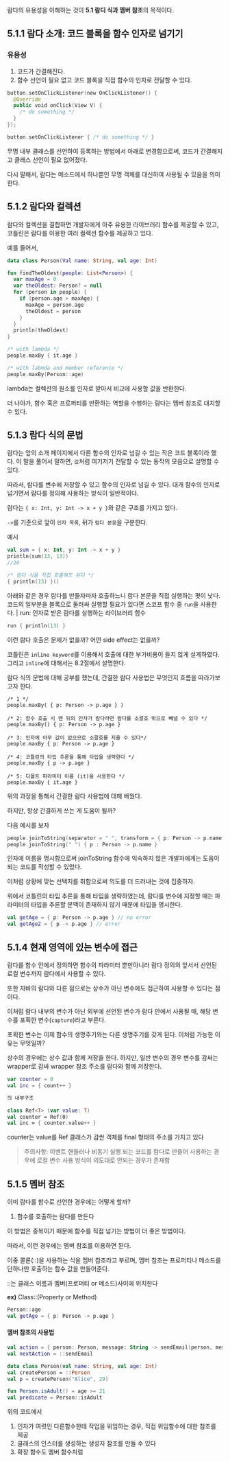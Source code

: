 람다의 유용성을 이해하는 것이 **5.1 람디 식과 멤버 참조**의 목적이다.

## 5.1.1 람다 소개: 코드 블록을 함수 인자로 넘기기

### 유용성
1. 코드가 간결해진다.
2. 함수 선언이 필요 없고 코드 블록을 직접 함수의 인자로 전달할 수 있다.

```kotlin
button.setOnClickListener(new OnClickListener() {
  @Override
  public void onClick(View V) {
    /* do something */
  }
});

button.setOnClickListener { /* do something */ }
```
무명 내부 클래스를 선언하여 등록하는 방법에서 아래로 변경함으로써, 코드가 간결해지고 클래스 선언이 필요 없어졌다.

다시 말해서, 람다는 메소드에서 하나뿐인 무명 객체를 대신하여 사용될 수 있음을 의미한다.

## 5.1.2 람다와 컬렉션
람다와 컬렉션을 결합하면 개발자에게 아주 유용한 라이브러리 함수를 제공할 수 있고, 코틀린은 람다를 이용한 여러 컬렉션 함수를 제공하고 있다.

예를 들어서,
```kotlin
data class Person(Val name: String, val age: Int)

fun findTheOldest(people: List<Person>) {
  var maxAge = 0
  var theOldest: Person? = null
  for (person in people) {
    if (person.age > maxAge) {
      maxAge = person.age
      theOldest = person
    }
  }
  println(theOldest)
}

/* with lambda */
people.maxBy { it.age }

/* with labmda and member reference */
people.maxBy(Person::age)
```

lambda는 컬렉션의 원소를 인자로 받아서 비교에 사용할 값을 반환한다.

더 나아가, 함수 혹은 프로퍼티를 반환하는 역할을 수행하는 람다는 멤버 참조로 대치할 수 있다.

## 5.1.3 람다 식의 문법
람다는 앞의 소개 페이지에서 다른 함수의 인자로 넘길 수 있는 작은 코드 블록이라 했다. 이 말을 풀어서 말하면, `값`처럼 여기저기 전달할 수 있는 동작의 모음으로 설명할 수 있다.

따라서, 람다를 변수에 저장할 수 있고 함수의 인자로 넘길 수 있다. 대개 함수의 인자로 넘기면서 람다를 정의해 사용하는 방식이 일반적이다.

람다는 `{ x: Int, y: Int -> x + y }`와 같은 구조를 가지고 있다.

`->`를 기준으로 앞이 `인자 목록`, 뒤가 `람다 본문`을 구분한다.

예시
```kotlin
val sum = { x: Int, y: Int -> x + y }
println(sum(13, 13))
//26

/* 람다 식을 직접 호출해도 된다 */
{ println(13) }()
```

아래와 같은 경우 람다를 만들자마자 호출하느니 람다 본문을 직접 실행하는 폇이 낫다. 코드의 일부분을 블록으로 둘러싸 실행할 필요가 있다면 스코프 함수 중 `run`을 사용한다.
| run: 인자로 받은 람다를 실행하는 라이브러리 함수

```kotlin
run { println(13) }
```

이런 람다 호출은 문제가 없을까? 어떤 side effect는 없을까?

코틀린은 `inline keyword`를 이용해서 호출에 대한 부가비용이 들지 않게 설계하였다. 그리고 `inline`에 대해서는 8.2절에서 설명한다.

람다 식의 문법에 대해 공부를 했는데, 간결한 람다 사용법은 무엇인지 흐름을 따라가보고자 한다.
```
/* 1 */
people.maxBy( { p: Person -> p.age } )

/* 2: 함수 호출 시 맨 뒤의 인자가 람다라면 람다를 소괄호 밖으로 빼낼 수 있다 */
people.maxBy() { p: Person -> p.age }

/* 3: 인자에 아무 값이 없으므로 소괄호를 지울 수 있다*/
people.maxBy { p: Person -> p.age }

/* 4: 코틀린의 타입 추론을 통해 타입을 생략한다 */
people.maxBy { p -> p.age }

/* 5: 디폴트 파라미터 이름 (it)을 사용한다 */
people.maxBy { it.age }
```
위의 과정을 통해서 간결한 람다 사용법에 대해 배웠다.

하지만, 항상 간결하게 쓰는 게 도움이 될까?

다음 예시를 보자
```kotlin
people.joinToString(separator = " ", transform = { p: Person -> p.name })
people.joinToString(" ") { p : Person -> p.name }
```
인자에 이름을 명시함으로써 joinToString 함수에 익숙하지 않은 개발자에게는 도움이 되는 코드를 작성할 수 있었다.

이처럼 상황에 맞는 선택지를 취함으로써 의도를 더 드러내는 것에 집중하자.

위에서 코틀린의 타입 추론을 통해 타입을 생략하였는데, 람다를 변수에 지정할 때는 파라미터의 타입을 추론할 문맥이 존재하지 않기 때문에 타입을 명시한다.
```kotlin
val getAge = { p: Person -> p.age } // no error
val getAge2 = { p -> p.age } // error
```


## 5.1.4 현재 영역에 있는 변수에 접근
람다를 함수 안에서 정의하면 함수의 파라미터 뿐만아니라 람다 정의의 앞서서 선언된 로컬 변수까지 람다에서 사용할 수 있다.

또한 자바의 람다와 다른 점으로는 상수가 아닌 변수에도 접근하여 사용할 수 있다는 점이다.

이처럼 람다 내부의 변수가 아닌 외부에 선언된 변수가 람다 안에서 사용될 때, 해당 변수를 포획한 변수(`capture`)라고 부른다.

포획한 변수는 이제 함수의 생명주기와는 다른 생명주기를 갖게 된다. 이처럼 가능한 이유는 무엇일까? 

상수의 경우에는 상수 값과 함께 저장을 한다. 하지만, 일반 변수의 경우 변수를 감싸는 wrapper로 감싸 wrapper 참조 주소를 람다와 함께 저장한다.
```kotlin
var counter = 0
val inc = { count++ }

의 내부구조

class Ref<T> (var value: T)
val counter = Ref(0)
val inc = { counter.value++ }
```
counter는 value를 Ref 클래스가 감싼 객체를 final 형태의 주소를 가지고 있다

> 주의사항: 이벤트 핸들러나 비동기 실행 되는 코드를 람다로 만들어 사용하는 경우에 로컬 변수 사용 방식이 의도대로 안되는 경우가 존재함

## 5.1.5 멤버 참조
이미 람다를 함수로 선언한 경우에는 어떻게 할까?
1. 함수를 호출하는 람다를 만든다 

이 방법은 중복이기 때문에 함수를 직접 넘기는 방법이 더 좋은 방법이다.

따라서, 이런 경우에는 멤버 참조를 이용하면 된다.

이중 콜론(::)을 사용하는 식을 멤버 참조라고 부르며, 멤버 참조는 프로퍼티나 메소드를 단하나만 호출하는 함수 값을 만들어준다.

::는 클래스 이름과 멤버(프로퍼티 or 메소드)사이에 위치한다

**ex)** Class::(Property or Method)
```kotlin
Person::age
val getAge = { p: Person -> p.age }
```

#### 멤버 참조의 사용법
```kotlin
val action = { person: Person, message: String -> sendEmail(person, message) }
val nextAction = ::sendEmail

data class Person(val name: String, val age: Int)
val createPerson = ::Person
val p = createPerson("Alice", 29)

fun Person.isAdult() = age >= 21
val predicate = Person::isAdult
```
위의 코드에서

1. 인자가 여럿인 다른함수한테 작업을 위임하는 경우, 직접 위임함수에 대한 참조를 제공
2. 클래스의 인스터를 생성하는 생성자 참조를 만들 수 있다
3. 확장 함수도 멤버 함수처럼 
